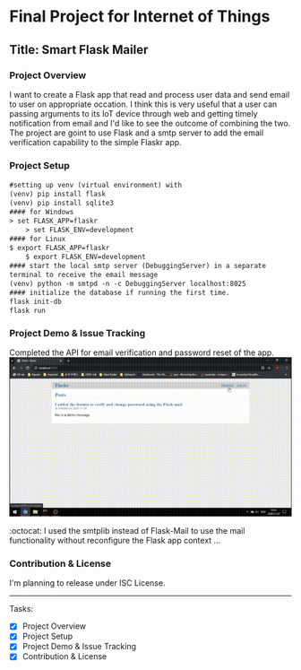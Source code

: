 # Final Project for Internet of Things
## Title: Smart Flask Mailer
### Project Overview
I want to create a Flask app that read and process user data and send email to user on appropriate occation. I think this is very useful that a user can passing arguments to its IoT device through web and getting timely notification from email and I'd like to see the outcome of combining the two.
The project are goint to use Flask and a smtp server to add the email verification capability to the simple Flaskr app.

### Project Setup
	#setting up venv (virtual environment) with
	(venv) pip install flask
	(venv) pip install sqlite3
	#### for Windows
	> set FLASK_APP=flaskr
    	> set FLASK_ENV=development
	#### for Linux
	$ export FLASK_APP=flaskr
    	$ export FLASK_ENV=development
	#### start the local smtp server (DebuggingServer) in a separate terminal to receive the email message
	(venv) python -m smtpd -n -c DebuggingServer localhost:8025
	#### initialize the database if running the first time.
	flask init-db
	flask run

### Project Demo & Issue Tracking
Completed the API for email verification and password reset of the app.
![flaskr_demo_2](../Lab/Images/flaskr_demo_2.gif)

:octocat: I used the smtplib instead of Flask-Mail to use the mail functionality without reconfigure the Flask app context ...

### Contribution & License
I'm planning to release under ISC License.

----
Tasks:
- [x] Project Overview
- [x] Project Setup
- [x] Project Demo & Issue Tracking
- [x] Contribution & License

